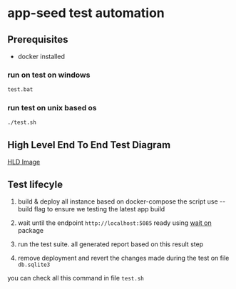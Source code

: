 # app-seed test automation

## Prerequisites

- docker installed

### run on test on windows
```bash
test.bat
```

### run test on unix based os
```bash
./test.sh
```



## High Level End To End Test Diagram 
[HLD Image](./e2e_test/hld.png)


## Test lifecyle

1. build & deploy all instance based on docker-compose 
the script use --build flag to ensure we testing the latest app build

2. wait until the endpoint `http://localhost:5085` ready using [wait on](https://github.com/jeffbski/wait-on) package

3. run the test suite. all generated report based on this result step

4. remove deployment and revert the changes made during the test on file ``db.sqlite3``


you can check all this command in file ``test.sh``
